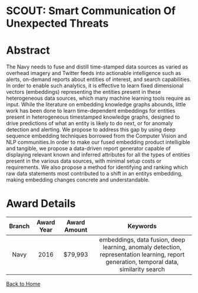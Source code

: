 
SCOUT: Smart Communication Of Unexpected Threats
================================================

# Abstract


The Navy needs to fuse and distill time-stamped data sources as varied as overhead imagery and Twitter feeds into actionable intelligence such as alerts, on-demand reports about entities of interest, and search capabilities. In order to enable such analytics, it is effective to learn fixed dimensional vectors (embeddings) representing the entities present in these heterogeneous data sources, which many machine learning tools require as input. While the literature on embedding knowledge graphs abounds, little work has been done to learn time-dependent embeddings for entities present in heterogeneous timestamped knowledge graphs, designed to drive predictions of what an entity is likely to do next, or for anomaly detection and alerting. We propose to address this gap by using deep sequence embedding techniques borrowed from the Computer Vision and NLP communities.In order to make our fused embedding product intelligible and tangible, we propose a data-driven report generator capable of displaying relevant known and inferred attributes for all the types of entities present in the various data sources, with minimal setup costs or requirements. We also propose a method for identifying and ranking which raw data statements most contributed to a shift in an entitys embedding, making embedding changes concrete and understandable.  

# Award Details

|Branch|Award Year|Award Amount|Keywords|
| :---: | :---: | :---: | :---: |
|Navy|2016|$79,993|embeddings, data fusion, deep learning, anomaly detection, representation learning, report generation, temporal data, similarity search|
  
  


[Back to Home](https://github.com/chrischow/dod_sbir_awards#1932)